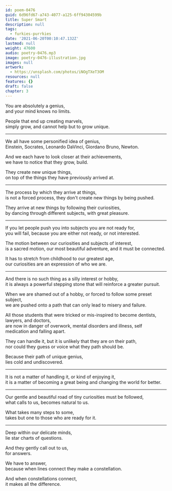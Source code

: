 ```yaml
---
id: poem-0476
guid: 6d96fd67-a743-4077-a125-6ff94304599b
title: Super Smart
description: null
tags:
  - furkies-purrkies
date: '2021-06-20T00:10:47.132Z'
lastmod: null
weight: 47600
audio: poetry-0476.mp3
image: poetry-0476-illustration.jpg
images: null
artwork:
  - https://unsplash.com/photos/iNOgTXeT3OM
resources: null
features: {}
draft: false
chapter: 3
---
```


You are absolutely a genius,\
and your mind knows no limits.

People that end up creating marvels,\
simply grow, and cannot help but to grow unique.

---

We all have some personified idea of genius,\
Einstein, Socrates, Leonardo DaVinci, Giordano Bruno, Newton.

And we each have to look closer at their achievements,\
we have to notice that they grow, build.

They create new unique things,\
on top of the things they have previously arrived at.

---

The process by which they arrive at things,\
is not a forced process, they don't create new things by being pushed.

They arrive at new things by following their curiosities,\
by dancing through different subjects, with great pleasure.

---

If you let people push you into subjects you are not ready for,\
you will fail, because you are either not ready, or not interested.

The motion between our curiosities and subjects of interest,\
is a sacred motion, our most beautiful adventure, and it must be connected.

It has to stretch from childhood to our greatest age,\
our curiosities are an expression of who we are.

---

And there is no such thing as a silly interest or hobby,\
it is always a powerful stepping stone that will reinforce a greater pursuit.

When we are shamed out of a hobby, or forced to follow some preset subject,\
we are pushed onto a path that can only lead to misery and failure.

All those students that were tricked or mis-inspired to become dentists, lawyers, and doctors,\
are now in danger of overwork, mental disorders and illness, self medication and falling apart.

They can handle it, but it is unlikely that they are on their path,\
nor could they guess or voice what they path should be.

Because their path of unique genius,\
lies cold and undiscovered.

---

It is not a matter of handling it, or kind of enjoying it,\
it is a matter of becoming a great being and changing the world for better.

---

Our gentle and beautiful road of tiny curiosities must be followed,\
what calls to us, becomes natural to us.

What takes many steps to some,\
takes but one to those who are ready for it.

---

Deep within our delicate minds,\
lie star charts of questions.

And they gently call out to us,\
for answers.

We have to answer,\
because when lines connect they make a constellation.

And when constellations connect,\
it makes all the difference.
